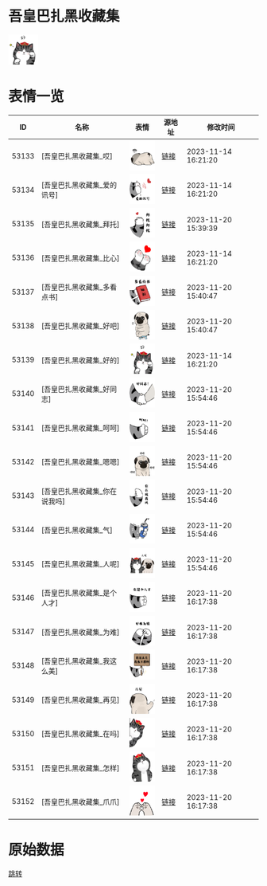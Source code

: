 # 吾皇巴扎黑收藏集

<img src="./cover.png" height="60" alt="cover" />

# 表情一览

|ID|名称|表情|源地址|修改时间|
|----|----|----|----|----|
|53133|[吾皇巴扎黑收藏集_哎]|<img src="./pic/053133_%5B吾皇巴扎黑收藏集_哎%5D.png" height="60" alt="哎"/>|[链接](https://i0.hdslb.com/bfs/emote/d0f0fd2fec7feedb7c8a1303f6fc5591eaebaca7.png)|2023-11-14 16:21:20|
|53134|[吾皇巴扎黑收藏集_爱的讯号]|<img src="./pic/053134_%5B吾皇巴扎黑收藏集_爱的讯号%5D.png" height="60" alt="爱的讯号"/>|[链接](https://i0.hdslb.com/bfs/emote/b2f3de79a81f8ee3118da6623ab7c4bd89c2d6dd.png)|2023-11-14 16:21:20|
|53135|[吾皇巴扎黑收藏集_拜托]|<img src="./pic/053135_%5B吾皇巴扎黑收藏集_拜托%5D.png" height="60" alt="拜托"/>|[链接](https://i0.hdslb.com/bfs/emote/b1750e02f0944d5644c9f6c5f7592dc3438ee5ec.png)|2023-11-20 15:39:39|
|53136|[吾皇巴扎黑收藏集_比心]|<img src="./pic/053136_%5B吾皇巴扎黑收藏集_比心%5D.png" height="60" alt="比心"/>|[链接](https://i0.hdslb.com/bfs/emote/02ad3c9a6844a238321f3ff8b00bdb6f04c8902b.png)|2023-11-14 16:21:20|
|53137|[吾皇巴扎黑收藏集_多看点书]|<img src="./pic/053137_%5B吾皇巴扎黑收藏集_多看点书%5D.png" height="60" alt="多看点书"/>|[链接](https://i0.hdslb.com/bfs/emote/fb31c96f8a3ff8ea6b592d57cb9bd562292a393d.png)|2023-11-20 15:40:47|
|53138|[吾皇巴扎黑收藏集_好吧]|<img src="./pic/053138_%5B吾皇巴扎黑收藏集_好吧%5D.png" height="60" alt="好吧"/>|[链接](https://i0.hdslb.com/bfs/emote/fb56227612e805a322ab51adc2ca2432a7c3b1fe.png)|2023-11-20 15:40:47|
|53139|[吾皇巴扎黑收藏集_好的]|<img src="./pic/053139_%5B吾皇巴扎黑收藏集_好的%5D.png" height="60" alt="好的"/>|[链接](https://i0.hdslb.com/bfs/emote/741712d418050e43fb814a762678e101c70f37fb.png)|2023-11-14 16:21:20|
|53140|[吾皇巴扎黑收藏集_好同志]|<img src="./pic/053140_%5B吾皇巴扎黑收藏集_好同志%5D.png" height="60" alt="好同志"/>|[链接](https://i0.hdslb.com/bfs/emote/ea51ed0b18abb62d90e2231eb35973de77ebc543.png)|2023-11-20 15:54:46|
|53141|[吾皇巴扎黑收藏集_呵呵]|<img src="./pic/053141_%5B吾皇巴扎黑收藏集_呵呵%5D.png" height="60" alt="呵呵"/>|[链接](https://i0.hdslb.com/bfs/emote/c898a97b9fd5aa4e359b3e3c72059cd2d0371b97.png)|2023-11-20 15:54:46|
|53142|[吾皇巴扎黑收藏集_嗯嗯]|<img src="./pic/053142_%5B吾皇巴扎黑收藏集_嗯嗯%5D.png" height="60" alt="嗯嗯"/>|[链接](https://i0.hdslb.com/bfs/emote/79efcb6342149923c3c0ec98153d9e950065baf0.png)|2023-11-20 15:54:46|
|53143|[吾皇巴扎黑收藏集_你在说我吗]|<img src="./pic/053143_%5B吾皇巴扎黑收藏集_你在说我吗%5D.png" height="60" alt="你在说我吗"/>|[链接](https://i0.hdslb.com/bfs/emote/2a04779b5505699f5439d1e33ec27d4452a44705.png)|2023-11-20 15:54:46|
|53144|[吾皇巴扎黑收藏集_气]|<img src="./pic/053144_%5B吾皇巴扎黑收藏集_气%5D.png" height="60" alt="气"/>|[链接](https://i0.hdslb.com/bfs/emote/e46de8f286b16cca591939d971853242f9fd9440.png)|2023-11-20 15:54:46|
|53145|[吾皇巴扎黑收藏集_人呢]|<img src="./pic/053145_%5B吾皇巴扎黑收藏集_人呢%5D.png" height="60" alt="人呢"/>|[链接](https://i0.hdslb.com/bfs/emote/e7d13cbf23ecaafda5f88208cc713e235875b74a.png)|2023-11-20 15:54:46|
|53146|[吾皇巴扎黑收藏集_是个人才]|<img src="./pic/053146_%5B吾皇巴扎黑收藏集_是个人才%5D.png" height="60" alt="是个人才"/>|[链接](https://i0.hdslb.com/bfs/emote/1e8c541d7d6e296852d68cb03bff1b02ca4db88e.png)|2023-11-20 16:17:38|
|53147|[吾皇巴扎黑收藏集_为难]|<img src="./pic/053147_%5B吾皇巴扎黑收藏集_为难%5D.png" height="60" alt="为难"/>|[链接](https://i0.hdslb.com/bfs/emote/8db884446d54f4d6f4d591341d5173fb0b2372b4.png)|2023-11-20 16:17:38|
|53148|[吾皇巴扎黑收藏集_我这么美]|<img src="./pic/053148_%5B吾皇巴扎黑收藏集_我这么美%5D.png" height="60" alt="我这么美"/>|[链接](https://i0.hdslb.com/bfs/emote/f6fee0bb234ede81933ba0fc48011115486dab09.png)|2023-11-20 16:17:38|
|53149|[吾皇巴扎黑收藏集_再见]|<img src="./pic/053149_%5B吾皇巴扎黑收藏集_再见%5D.png" height="60" alt="再见"/>|[链接](https://i0.hdslb.com/bfs/emote/0382daab1fa589bf8c65d451b759c1d238ec2fdc.png)|2023-11-20 16:17:38|
|53150|[吾皇巴扎黑收藏集_在吗]|<img src="./pic/053150_%5B吾皇巴扎黑收藏集_在吗%5D.png" height="60" alt="在吗"/>|[链接](https://i0.hdslb.com/bfs/emote/cc72c96f1b7e06996343a0b1eb7fa5f6aec760de.png)|2023-11-20 16:17:38|
|53151|[吾皇巴扎黑收藏集_怎样]|<img src="./pic/053151_%5B吾皇巴扎黑收藏集_怎样%5D.png" height="60" alt="怎样"/>|[链接](https://i0.hdslb.com/bfs/emote/0b0e53068e78d47d2e8fd58193333fbaeeebf999.png)|2023-11-20 16:17:38|
|53152|[吾皇巴扎黑收藏集_爪爪]|<img src="./pic/053152_%5B吾皇巴扎黑收藏集_爪爪%5D.png" height="60" alt="爪爪"/>|[链接](https://i0.hdslb.com/bfs/emote/a74a829e8365d62e7574b9b11cb9b8a43f1a7352.png)|2023-11-20 16:17:38|

# 原始数据

[跳转](./raw.json)

